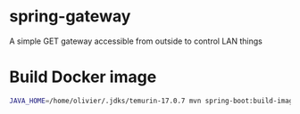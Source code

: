 # spring-gateway
A simple GET gateway accessible from outside to control LAN things


# Build Docker image

```bash
JAVA_HOME=/home/olivier/.jdks/temurin-17.0.7 mvn spring-boot:build-image
```